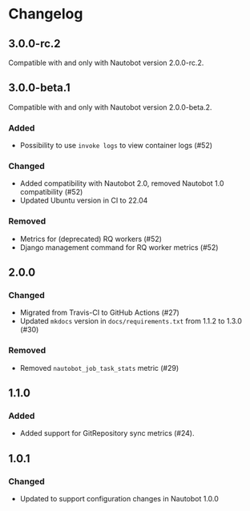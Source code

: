 # Changelog

## 3.0.0-rc.2

Compatible with and only with Nautobot version 2.0.0-rc.2.

## 3.0.0-beta.1

Compatible with and only with Nautobot version 2.0.0-beta.2.

### Added

- Possibility to use `invoke logs` to view container logs (#52)

### Changed

- Added compatibility with Nautobot 2.0, removed Nautobot 1.0 compatibility (#52)
- Updated Ubuntu version in CI to 22.04

### Removed

- Metrics for (deprecated) RQ workers (#52)
- Django management command for RQ worker metrics (#52)

## 2.0.0

### Changed

- Migrated from Travis-CI to GitHub Actions (#27)
- Updated `mkdocs` version in `docs/requirements.txt` from 1.1.2 to 1.3.0 (#30)

### Removed

- Removed `nautobot_job_task_stats` metric (#29)

## 1.1.0

### Added

- Added support for GitRepository sync metrics (#24).

## 1.0.1

### Changed

- Updated to support configuration changes in Nautobot 1.0.0

